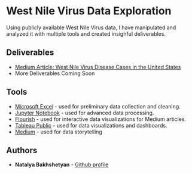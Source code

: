 # West Nile Virus Data Exploration

Using publicly available West Nile Virus data, I have manipulated and analyzed it with multiple tools and created insighful deliverables.


## Deliverables

* [Medium Article: West Nile Virus Disease Cases in the United States](https://natalyabakhshetyan.medium.com/west-nile-virus-disease-cases-in-the-united-states-8b3e18e92422)
* More Deliverables Coming Soon


## Tools

* [Microsoft Excel](https://www.microsoft.com/en-us/microsoft-365/excel) - used for preliminary data collection and cleaning.
* [Jupyter Notebook](https://jupyter.org/) - used for advanced data processing.
* [Flourish](https://flourish.studio) - used for interactive data visualizations for Medium articles.
* [Tableau Public](https://public.tableau.com/en-us/s/) - used for data visualizations and dashboards.
* [Medium](https://medium.com) - used for data storytelling


## Authors

* **Natalya Bakhshetyan** - [Github profile](https://github.com/natalyabakhshetyan)
